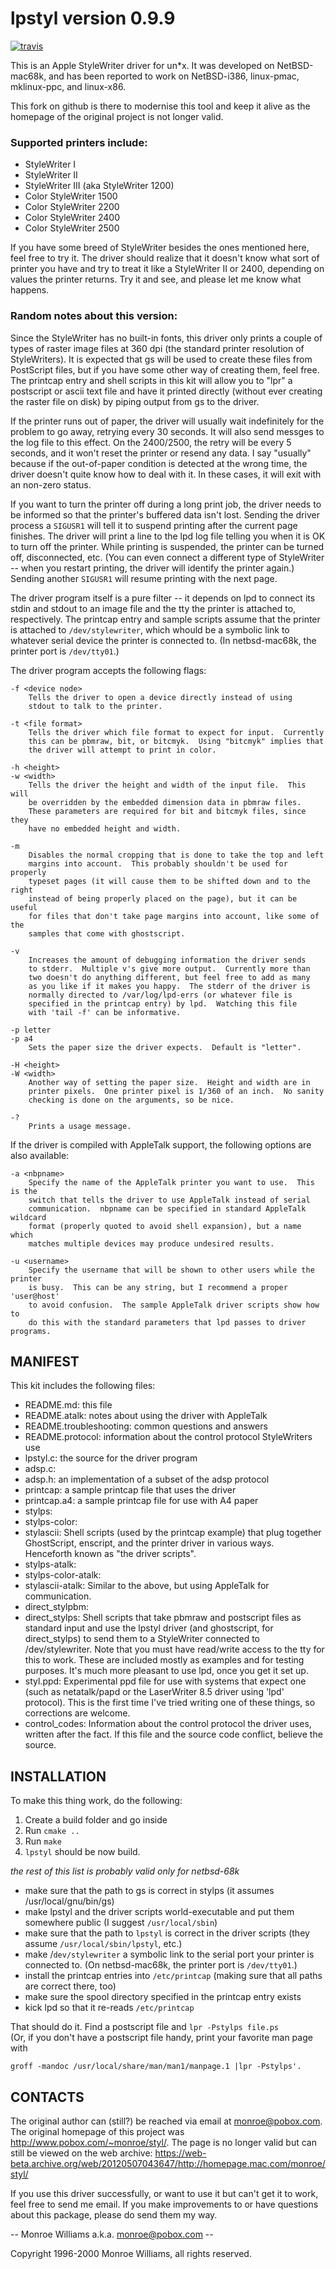 # lpstyl version 0.9.9
[![travis](https://travis-ci.org/Godzil/lpstyl.svg?branch=master)](https://travis-ci.org/Godzil/lpstyl)


This is an Apple StyleWriter driver for un*x.  It was developed on
NetBSD-mac68k, and has been reported to work on NetBSD-i386,
linux-pmac, mklinux-ppc, and linux-x86.  

This fork on github is there to modernise this tool and keep it alive as
the homepage of the original project is not longer valid.

### Supported printers include:

* StyleWriter I
* StyleWriter II
* StyleWriter III (aka StyleWriter 1200)
* Color StyleWriter 1500
* Color StyleWriter 2200 
* Color StyleWriter 2400 
* Color StyleWriter 2500 

If you have some breed of StyleWriter besides the ones mentioned
here, feel free to try it.  The driver should realize that it
doesn't know what sort of printer you have and try to treat it like
a StyleWriter II or 2400, depending on values the printer returns.
Try it and see, and please let me know what happens.

### Random notes about this version:

Since the StyleWriter has no built-in fonts, this driver only prints
a couple of types of raster image files at 360 dpi (the standard
printer resolution of StyleWriters).  It is expected that gs will
be used to create these files from PostScript files, but if you
have some other way of creating them, feel free.  The printcap
entry and shell scripts in this kit will allow you to "lpr" a
postscript or ascii text file and have it printed directly (without
ever creating the raster file on disk) by piping output from gs to
the driver.

If the printer runs out of paper, the driver will usually wait
indefinitely for the problem to go away, retrying every 30 seconds.
It will also send messges to the log file to this effect.  On the
2400/2500, the retry will be every 5 seconds, and it won't reset
the printer or resend any data.  I say "usually" because if the
out-of-paper condition is detected at the wrong time, the driver
doesn't quite know how to deal with it.  In these cases, it will
exit with an non-zero status.

If you want to turn the printer off during a long print job, the
driver needs to be informed so that the printer's buffered data
isn't lost.  Sending the driver process a ```SIGUSR1``` will tell it to
suspend printing after the current page finishes.  The driver will
print a line to the lpd log file telling you when it is OK to turn
off the printer.  While printing is suspended, the printer can be
turned off, disconnected, etc.  (You can even connect a different
type of StyleWriter -- when you restart printing, the driver will
identify the printer again.)  Sending another ```SIGUSR1``` will resume
printing with the next page.

The driver program itself is a pure filter -- it depends on lpd to
connect its stdin and stdout to an image file and the tty the
printer is attached to, respectively.  The printcap entry and sample
scripts assume that the printer is attached to ```/dev/stylewriter```,
which whould be a symbolic link to whatever serial device the
printer is connected to.  (In netbsd-mac68k, the printer port is
```/dev/tty01```.)

The driver program accepts the following flags:

    -f <device node>
        Tells the driver to open a device directly instead of using
        stdout to talk to the printer.
    
    -t <file format>
        Tells the driver which file format to expect for input.  Currently
        this can be pbmraw, bit, or bitcmyk.  Using "bitcmyk" implies that
        the driver will attempt to print in color.
    
    -h <height>
    -w <width>
        Tells the driver the height and width of the input file.  This will
        be overridden by the embedded dimension data in pbmraw files.
        These parameters are required for bit and bitcmyk files, since they
        have no embedded height and width.
    
    -m
        Disables the normal cropping that is done to take the top and left
        margins into account.  This probably shouldn't be used for properly 
        typeset pages (it will cause them to be shifted down and to the right 
        instead of being properly placed on the page), but it can be useful
        for files that don't take page margins into account, like some of the
        samples that come with ghostscript.
    
    -v
        Increases the amount of debugging information the driver sends
        to stderr.  Multiple v's give more output.  Currently more than
        two doesn't do anything different, but feel free to add as many
        as you like if it makes you happy.  The stderr of the driver is
        normally directed to /var/log/lpd-errs (or whatever file is
        specified in the printcap entry) by lpd.  Watching this file 
        with 'tail -f' can be informative.
    
    -p letter
    -p a4
        Sets the paper size the driver expects.  Default is "letter".
    
    -H <height>
    -W <width>
        Another way of setting the paper size.  Height and width are in
        printer pixels.  One printer pixel is 1/360 of an inch.  No sanity
        checking is done on the arguments, so be nice.
    
    -?
        Prints a usage message.

If the driver is compiled with AppleTalk support, the following options are
also available:

    -a <nbpname>
        Specify the name of the AppleTalk printer you want to use.  This is the
        switch that tells the driver to use AppleTalk instead of serial
        communication.  nbpname can be specified in standard AppleTalk wildcard
        format (properly quoted to avoid shell expansion), but a name which 
        matches multiple devices may produce undesired results.
    
    -u <username>
        Specify the username that will be shown to other users while the printer
        is busy.  This can be any string, but I recommend a proper 'user@host'
        to avoid confusion.  The sample AppleTalk driver scripts show how to 
        do this with the standard parameters that lpd passes to driver programs.

## MANIFEST

This kit includes the following files:

- README.md:
	this file
- README.atalk:
	notes about using the driver with AppleTalk
- README.troubleshooting:
	common questions and answers
- README.protocol:
	information about the control protocol StyleWriters use
- lpstyl.c: 
    the source for the driver program
- adsp.c:
- adsp.h:
	an implementation of a subset of the adsp protocol
- printcap: 
    a sample printcap file that uses the driver
- printcap.a4: 
    a sample printcap file for use with A4 paper
- stylps:
- stylps-color:
- stylascii:
    Shell scripts (used by the printcap example) that plug together 
	GhostScript, enscript, and the printer driver in various ways.  
	Henceforth known as "the driver scripts".
- stylps-atalk:
- stylps-color-atalk:
- stylascii-atalk:
	Similar to the above, but using AppleTalk for communication.
- direct_stylpbm:
- direct_stylps:
    Shell scripts that take pbmraw and postscript files as standard input 
	and use the lpstyl driver (and ghostscript, for direct_stylps) to 
	send them to a StyleWriter connected to /dev/stylewriter.  Note that 
	you must have read/write access to the tty for this to work.  These 
	are included mostly as examples and for testing purposes.  It's much
	more pleasant to use lpd, once you get it set up.
- styl.ppd:
	Experimental ppd file for use with systems that expect one
	(such as netatalk/papd or the LaserWriter 8.5 driver using 'lpd' 
	protocol).  This is the first time I've tried writing one of these 
	things, so corrections are welcome.
- control_codes:
	Information about the control protocol the driver uses, written after
	the fact.  If this file and the source code conflict, believe the source.

## INSTALLATION

To make this thing work, do the following:

1. Create a build folder and go inside
2. Run ```cmake ..```
3. Run ```make```
4. ```lpstyl``` should be now build.

_the rest of this list is probably valid only for netbsd-68k_

- make sure that the path to gs is correct in stylps (it assumes
    /usr/local/gnu/bin/gs)
- make lpstyl and the driver scripts world-executable and put them 
    somewhere public (I suggest ```/usr/local/sbin```)
- make sure that the path to ```lpstyl``` is correct in the driver scripts (they 
    assume ```/usr/local/sbin/lpstyl```, etc.)
- make /```dev/stylewriter``` a symbolic link to the serial port your printer is 
    connected to.  (On netbsd-mac68k, the printer port is ```/dev/tty01```.)
- install the printcap entries into ```/etc/printcap``` (making sure that all 
    paths are correct there, too)
- make sure the spool directory specified in the printcap entry exists
- kick lpd so that it re-reads ```/etc/printcap```

That should do it.  Find a postscript file and ```lpr -Pstylps file.ps```  
(Or, if you don't have a postscript file handy, print your favorite 
man page with 

    groff -mandoc /usr/local/share/man/man1/manpage.1 |lpr -Pstylps'.

## CONTACTS

The original author can (still?) be reached via email at monroe@pobox.com.
The original homepage of this project was <http://www.pobox.com/~monroe/styl/>.
The page is no longer valid but can still be viewed on the web archive: 
<https://web-beta.archive.org/web/20120507043647/http://homepage.mac.com/monroe/styl/>

If you use this driver successfully, or want to use it but can't
get it to work, feel free to send me email.  If you make improvements
to or have questions about this package, please do send them my
way.

-- Monroe Williams  a.k.a.  monroe@pobox.com --

Copyright 1996-2000 Monroe Williams, all rights reserved.
